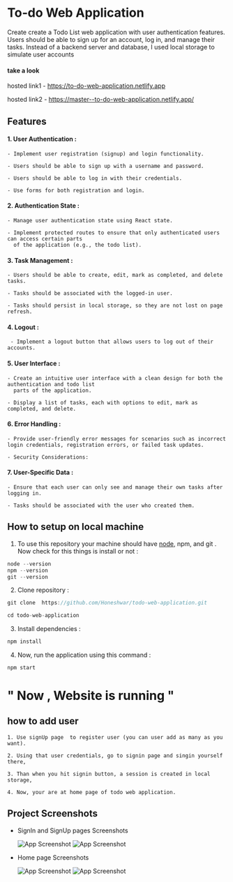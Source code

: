 # To-do Web Application

Create create a Todo List web application with user authentication features. Users should be able to sign up for an account, log in, and manage their tasks.
Instead of a backend server and database, I used local storage to simulate user accounts

#### take a look

hosted link1 - https://to-do-web-application.netlify.app

hosted link2 - https://master--to-do-web-application.netlify.app/


## Features

#### 1. User Authentication :

```
- Implement user registration (signup) and login functionality.

- Users should be able to sign up with a username and password.

- Users should be able to log in with their credentials.

- Use forms for both registration and login.
```

#### 2. Authentication State :

```
- Manage user authentication state using React state.

- Implement protected routes to ensure that only authenticated users can access certain parts
  of the application (e.g., the todo list).
```

#### 3. Task Management :
```
- Users should be able to create, edit, mark as completed, and delete tasks.

- Tasks should be associated with the logged-in user.

- Tasks should persist in local storage, so they are not lost on page refresh.
```

#### 4. Logout :
```
 - Implement a logout button that allows users to log out of their accounts.
```

#### 5. User Interface :
```
- Create an intuitive user interface with a clean design for both the authentication and todo list
  parts of the application.

- Display a list of tasks, each with options to edit, mark as completed, and delete.
```

#### 6. Error Handling :
```
- Provide user-friendly error messages for scenarios such as incorrect login credentials, registration errors, or failed task updates.

- Security Considerations:
```

#### 7. User-Specific Data :
```
- Ensure that each user can only see and manage their own tasks after logging in.

- Tasks should be associated with the user who created them.
```


## How to setup on local machine

1. To use this repository your machine should have [node](https://nodejs.org/en/), npm,  and git . Now check for this things is install or not :

```go
node --version
npm --version
git --version
```

2. Clone repository :

```go
git clone  https://github.com/Honeshwar/todo-web-application.git

cd todo-web-application
```

3. Install dependencies :

```go
npm install
```

4. Now, run the application using this command :

```go
npm start
```

# " Now , Website is running "

## how to add user

```
1. Use signUp page  to register user (you can user add as many as you want).

2. Using that user credentials, go to signin page and singin yourself there,

3. Than when you hit signin button, a session is created in local storage,

4. Now, your are at home page of todo web application.
```



## Project Screenshots

- SignIn and SignUp pages Screenshots

  ![App Screenshot](https://honeshwar.github.io/todo-web-application/src/assets/images/1.png)
  ![App Screenshot](https://honeshwar.github.io/todo-web-application/src/assets/images/2.png)

- Home page Screenshots

  ![App Screenshot](https://honeshwar.github.io/todo-web-application/src/assets/images/3.png)
  ![App Screenshot](https://honeshwar.github.io/todo-web-application/src/assets/images/4.png)
